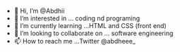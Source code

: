 - 👋 Hi, I’m @Abdhii
- 👀 I’m interested in ... coding nd programing
- 🌱 I’m currently learning ...HTML and CSS (front end)
- 💞️ I’m looking to collaborate on ... software engineering
- 📫 How to reach me ...Twitter @abdheee_ 

<!---
Abdhii/Abdhii is a ✨ special ✨ repository because its `README.md` (this file) appears on your GitHub profile.
You can click the Preview link to take a look at your changes.
--->

